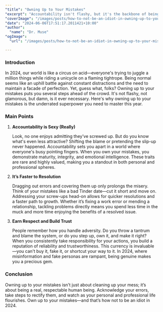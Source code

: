 ```yaml
---
"title": "Owning Up to Your Mistakes"
"excerpt": "Accountability isn't flashy, but it's the backbone of being a respectable human. Learn why owning up to your mistakes makes you less of an idiot in 2024."
"coverImage": "/images/posts/how-to-not-be-an-idiot-in-owning-up-to-your-mistakes.png"
"date": "2024-06-06T17:51:17.2011421+10:00"
"author":
  "name": "Dr. Muse"
"ogImage":
  "url": "/images/posts/how-to-not-be-an-idiot-in-owning-up-to-your-mistakes.png"

---
```


### Introduction

In 2024, our world is like a circus on acid—everyone's trying to juggle a million things while riding a unicycle on a flaming tightrope. Being normal seems like an uphill battle against constant distractions and the need to maintain a facade of perfection. Yet, guess what, folks? Owning up to your mistakes puts you several steps ahead of the crowd. It's not flashy, not glamorous, but damn, is it ever necessary. Here's why owning up to your mistakes is the underrated superpower you need to master this year.

### Main Points

1. **Accountability is Sexy (Really)**
   
   Look, no one enjoys admitting they’ve screwed up. But do you know what's even less attractive? Shifting the blame or pretending the slip-up never happened. Accountability sets you apart in a world where everyone's busy pointing fingers. When you own your mistakes, you demonstrate maturity, integrity, and emotional intelligence. These traits are rare and highly valued, making you a standout in both personal and professional spheres.

2. **It’s Faster to Resolution**

   Dragging out errors and covering them up only prolongs the misery. Think of your mistakes like a bad Tinder date—cut it short and move on. Addressing your screw-ups head-on allows for quicker resolutions and a faster path to growth. Whether it’s fixing a work error or mending a relationship, tackling problems directly means you spend less time in the muck and more time enjoying the benefits of a resolved issue.

3. **Earn Respect and Build Trust**

   People remember how you handle adversity. Do you throw a tantrum and blame the system, or do you step up, own it, and make it right? When you consistently take responsibility for your actions, you build a reputation of reliability and trustworthiness. This currency is invaluable—you can't buy it, fake it, or shortcut your way to it. In 2024, where misinformation and fake personas are rampant, being genuine makes you a precious gem.

### Conclusion

Owning up to your mistakes isn't just about cleaning up your mess; it’s about being a real, respectable human being. Acknowledge your errors, take steps to rectify them, and watch as your personal and professional life flourishes. Own up to your mistakes—and that’s how not to be an idiot in 2024.
